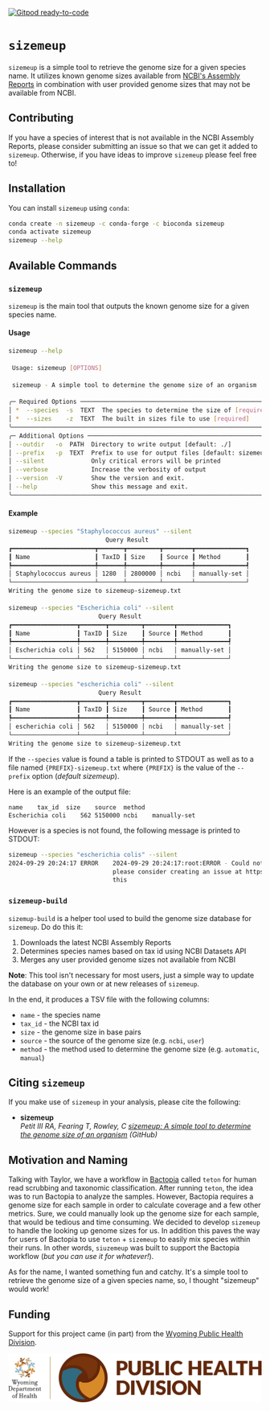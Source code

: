 [![Gitpod ready-to-code](https://img.shields.io/badge/Gitpod-ready--to--code-908a85?logo=gitpod)](https://gitpod.io/#https://github.com/rpetit3/sizemeup)

# `sizemeup`

`sizemeup` is a simple tool to retrieve the genome size for a given species name. It utilizes
known genome sizes available from [NCBI's Assembly Reports](https://ftp.ncbi.nlm.nih.gov/genomes/ASSEMBLY_REPORTS/README_species_genome_size.txt)
in combination with user provided genome sizes that may not be available from NCBI.

## Contributing

If you have a species of interest that is not available in the NCBI Assembly Reports, please
consider submitting an issue so that we can get it added to `sizemeup`. Otherwise, if you have
ideas to improve `sizemeup` please feel free to!

## Installation

You can install `sizemeup` using `conda`:

```bash
conda create -n sizemeup -c conda-forge -c bioconda sizemeup
conda activate sizemeup
sizemeup --help
```

## Available Commands

### `sizemeup`

`sizemeup` is the main tool that outputs the known genome size for a given species name.

#### Usage

```bash
sizemeup --help

 Usage: sizemeup [OPTIONS]

 sizemeup - A simple tool to determine the genome size of an organism

╭─ Required Options ────────────────────────────────────────────────────────────────────╮
│ *  --species  -s  TEXT  The species to determine the size of [required]               │
│ *  --sizes    -z  TEXT  The built in sizes file to use [required]                     │
╰───────────────────────────────────────────────────────────────────────────────────────╯
╭─ Additional Options ──────────────────────────────────────────────────────────────────╮
│ --outdir   -o  PATH  Directory to write output [default: ./]                          │
│ --prefix   -p  TEXT  Prefix to use for output files [default: sizemeup]               │
│ --silent             Only critical errors will be printed                             │
│ --verbose            Increase the verbosity of output                                 │
│ --version  -V        Show the version and exit.                                       │
│ --help               Show this message and exit.                                      │
╰───────────────────────────────────────────────────────────────────────────────────────╯
```

#### Example

```bash
sizemeup --species "Staphylococcus aureus" --silent
                           Query Result
┏━━━━━━━━━━━━━━━━━━━━━━━┳━━━━━━━┳━━━━━━━━━┳━━━━━━━━┳━━━━━━━━━━━━━━┓
┃ Name                  ┃ TaxID ┃ Size    ┃ Source ┃ Method       ┃
┡━━━━━━━━━━━━━━━━━━━━━━━╇━━━━━━━╇━━━━━━━━━╇━━━━━━━━╇━━━━━━━━━━━━━━┩
│ Staphylococcus aureus │ 1280  │ 2800000 │ ncbi   │ manually-set │
└───────────────────────┴───────┴─────────┴────────┴──────────────┘
Writing the genome size to sizemeup-sizemeup.txt

sizemeup --species "Escherichia coli" --silent
                         Query Result
┏━━━━━━━━━━━━━━━━━━┳━━━━━━━┳━━━━━━━━━┳━━━━━━━━┳━━━━━━━━━━━━━━┓
┃ Name             ┃ TaxID ┃ Size    ┃ Source ┃ Method       ┃
┡━━━━━━━━━━━━━━━━━━╇━━━━━━━╇━━━━━━━━━╇━━━━━━━━╇━━━━━━━━━━━━━━┩
│ Escherichia coli │ 562   │ 5150000 │ ncbi   │ manually-set │
└──────────────────┴───────┴─────────┴────────┴──────────────┘
Writing the genome size to sizemeup-sizemeup.txt

sizemeup --species "escherichia coli" --silent
                         Query Result
┏━━━━━━━━━━━━━━━━━━┳━━━━━━━┳━━━━━━━━━┳━━━━━━━━┳━━━━━━━━━━━━━━┓
┃ Name             ┃ TaxID ┃ Size    ┃ Source ┃ Method       ┃
┡━━━━━━━━━━━━━━━━━━╇━━━━━━━╇━━━━━━━━━╇━━━━━━━━╇━━━━━━━━━━━━━━┩
│ escherichia coli │ 562   │ 5150000 │ ncbi   │ manually-set │
└──────────────────┴───────┴─────────┴────────┴──────────────┘
Writing the genome size to sizemeup-sizemeup.txt
```

If the `--species` value is found a table is printed to STDOUT as well as to a file named
`{PREFIX}-sizemeup.txt` where `{PREFIX}` is the value of the `--prefix` option (_default sizemeup_).

Here is an example of the output file:

```tsv
name	tax_id	size	source	method
Escherichia coli	562	5150000	ncbi	manually-set
```

However is a species is not found, the following message is printed to STDOUT:

```bash
sizemeup --species "escherichia colis" --silent
2024-09-29 20:24:17 ERROR    2024-09-29 20:24:17:root:ERROR - Could not find 'escherichia colis' in the sizes file,      sizemeup.py:138
                             please consider creating an issue at https://github.com/rpetit3/sizemeup/issues to report
                             this
```

### `sizemeup-build`

`sizemup-build` is a helper tool used to build the genome size database for `sizemeup`. Do do
this it:

1. Downloads the latest NCBI Assembly Reports
2. Determines species names based on tax id using NCBI Datasets API
3. Merges any user provided genome sizes not available from NCBI

**Note**: This tool isn't necessary for most users, just a simple way to update the database
on your own or at new releases of `sizemeup`.

In the end, it produces a TSV file with the following columns:

- `name` - the species name
- `tax_id` - the NCBI tax id
- `size` - the genome size in base pairs
- `source` - the source of the genome size (e.g. `ncbi`, `user`)
- `method` - the method used to determine the genome size (e.g. `automatic`, `manual`)

## Citing `sizemeup`
If you make use of `sizemeup` in your analysis, please cite the following:

- __sizemeup__  
_Petit III RA, Fearing T, Rowley, C [sizemeup: A simple tool to determine the genome size of an organism](https://github.com/rpetit3/sizemeup) (GitHub)_  

## Motivation and Naming

Talking with Taylor, we have a workflow in [Bactopia](https://bactopia.github.io/latest/) called
`teton` for human read scrubbing and taxonomic classification. After running `teton`, the idea
was to run Bactopia to analyze the samples. However, Bactopia requires a genome size for each
sample in order to calculate coverage and a few other metrics. Sure, we could manually look up
the genome size for each sample, that would be tedious and time consuming. We decided to develop
`sizemeup` to handle the looking up genome sizes for us. In addition this paves the way for
users of Bactopia to use `teton` + `sizemeup` to easily mix species within their runs. In other
words, `siuzemeup` was built to support the Bactopia workflow (_but you can use it for whatever!_).

As for the name, I wanted something fun and catchy. It's a simple tool to retrieve the genome
size of a given species name, so, I thought "sizemeup" would work!

## Funding

Support for this project came (in part) from the [Wyoming Public Health Division](https://health.wyo.gov/publichealth/).

![Wyoming Public Health Division](data/assets/wyphd-banner.jpg)
